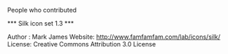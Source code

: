 People who contributed

*** Silk icon set 1.3 ***

Author : Mark James
Website: http://www.famfamfam.com/lab/icons/silk/
License: Creative Commons Attribution 3.0 License
